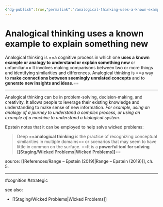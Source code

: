 ```yaml
---
{"dg-publish":true,"permalink":"/analogical-thinking-uses-a-known-example-to-explain-something-new/"}
---
```


# Analogical thinking uses a known example to explain something new

Analogical thinking is ==a cognitive process in which one **uses a known example or analogy to understand or explain something new** or unfamiliar.== It involves making comparisons between two or more things and identifying similarities and differences. Analogical thinking is ==a way to **make connections between seemingly unrelated concepts** and to **generate new insights and ideas**.==

---

Analogical thinking can be in problem-solving, decision-making, and creativity. It allows people to leverage their existing knowledge and understanding to make sense of new information. *For example, using an analogy of a journey to understand a complex process, or using an example of a machine to understand a biological system.*

Epstein notes that it can be employed to help solve wicked problems:

> Deep ==**analogical thinking** is the practice of recognizing conceptual similarities in multiple domains== or scenarios that may seem to have little in common on the surface. ==It is a **powerful tool for solving [[Staging/Wicked Problems\|Wicked Problems]]**==

source: [[References/Range – Epstein (2019)\|Range – Epstein (2019)]], ch. 5.

---
#cognition #strategic 

see also:
- [[Staging/Wicked Problems\|Wicked Problems]]